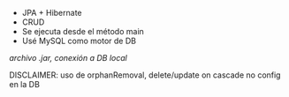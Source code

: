 - JPA + Hibernate
- CRUD
- Se ejecuta desde el método main
- Usé MySQL como motor de DB

<i>archivo .jar, conexión a DB local</i>

DISCLAIMER: uso de orphanRemoval, delete/update on cascade no config en la DB
